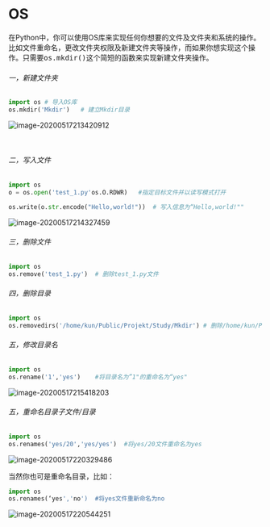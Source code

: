 # OS

在Python中，你可以使用OS库来实现任何你想要的文件及文件夹和系统的操作。比如文件重命名，更改文件夹权限及新建文件夹等操作，而如果你想实现这个操作。只需要<kbd>os.mkdir()</kbd>这个简短的函数来实现新建文件夹操作。



###### 一，新建文件夹

```python
import os #	导入OS库
os.mkdir('Mkdir')	# 建立Mkdir目录
```

![image-20200517213420912](/home/kun/.config/Typora/typora-user-images/image-20200517213420912.png) 

​		

###### 二，写入文件

```python
import os
o = os.open('test_1.py'os.O.RDWR)	#指定目标文件并以读写模式打开

os.write(o.str.encode("Hello,world!"))	# 写入信息为“Hello,world!""
```



![image-20200517214327459](/home/kun/.config/Typora/typora-user-images/image-20200517214327459.png)



###### 三，删除文件

```python
import os
os.remove('test_1.py')	# 删除test_1.py文件
```



###### 四，删除目录

```python
import os
os.removedirs('/home/kun/Public/Projekt/Study/Mkdir') # 删除/home/kun/Public/Projekt/Study/Mkdir目录
```



###### 五，修改目录名

```python
import os
os.rename('1','yes')	#将目录名为”1"的重命名为“yes"
```

![image-20200517215418203](/home/kun/.config/Typora/typora-user-images/image-20200517215418203.png)



###### 五，重命名目录子文件/目录

```python
import os
os.renames('yes/20','yes/yes')	#将yes/20文件重命名为yes
```

![image-20200517220329486](/home/kun/.config/Typora/typora-user-images/image-20200517220329486.png)



当然你也可是重命名目录，比如：

```python
import os
os.renames(‘yes','no')	#将yes文件重新命名为no
```

![image-20200517220544251](/home/kun/.config/Typora/typora-user-images/image-20200517220544251.png)

